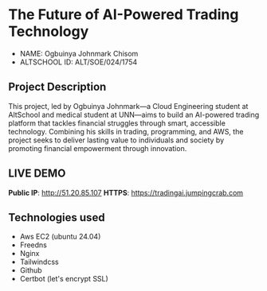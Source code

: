 # The Future of AI-Powered Trading Technology
- NAME: Ogbuinya Johnmark Chisom
- ALTSCHOOL ID: ALT/SOE/024/1754

## Project Description
This project, led by Ogbuinya Johnmark—a Cloud Engineering student at AltSchool and medical student at UNN—aims to build an AI-powered trading platform that tackles financial struggles through smart, accessible technology. Combining his skills in trading, programming, and AWS, the project seeks to deliver lasting value to individuals and society by promoting financial empowerment through innovation.

## LIVE DEMO
**Public IP**: http://51.20.85.107
**HTTPS**: https://tradingai.jumpingcrab.com

## Technologies used
- Aws EC2 (ubuntu 24.04)
- Freedns
- Nginx
- Tailwindcss
- Github
- Certbot (let's encrypt SSL)

  
